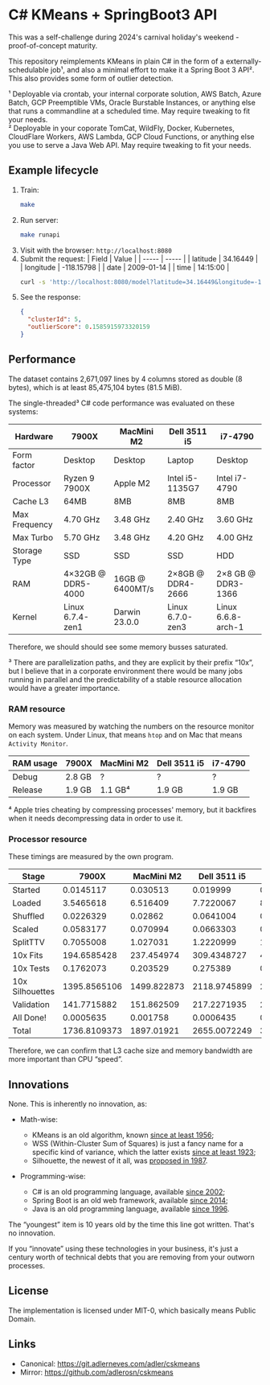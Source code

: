 # C# KMeans + SpringBoot3 API

This was a self-challenge during 2024's carnival holiday's weekend - proof-of-concept maturity.

This repository reimplements KMeans in plain C# in the form of a externally-schedulable job¹, and also a minimal effort to make it a Spring Boot 3 API². This also provides some form of outlier detection.

¹ Deployable via crontab, your internal corporate solution, AWS Batch, Azure Batch, GCP Preemptible VMs, Oracle Burstable Instances, or anything else that runs a commandline at a scheduled time. May require tweaking to fit your needs.<br>
² Deployable in your coporate TomCat, WildFly, Docker, Kubernetes, CloudFlare Workers, AWS Lambda, GCP Cloud Functions, or anything else you use to serve a Java Web API. May require tweaking to fit your needs.

## Example lifecycle

1.  Train:
    ```sh
    make
    ```
2.  Run server:
    ```sh
    make runapi
    ```
3.  Visit with the browser: `http://localhost:8080`
4.  Submit the request:
    | Field | Value |
    | ----- | ----- |
    | latitude | 34.16449 |
    | longitude | -118.15798 |
    | date | 2009-01-14 |
    | time | 14:15:00 |
    ```sh
    curl -s 'http://localhost:8080/model?latitude=34.16449&longitude=-118.15798&date=2009-01-14&time=14%3A15%3A00' | jq
    ```
5.  See the response:
    ```json
    {
      "clusterId": 5,
      "outlierScore": 0.1585915973320159
    }
    ```

## Performance

The dataset contains 2,671,097 lines by 4 columns stored as double (8 bytes), which is at least 85,475,104 bytes (81.5 MiB).

The single-threaded³ C# code performance was evaluated on these systems:

| Hardware      | 7900X              | MacMini M2      | Dell 3511 i5      | i7-4790            |
| ------------- | ------------------ | --------------- | ----------------- | ------------------ |
| Form factor   | Desktop            | Desktop         | Laptop            | Desktop            |
| Processor     | Ryzen 9 7900X      | Apple M2        | Intel i5-1135G7   | Intel i7-4790      |
| Cache L3      | 64MB               | 8MB             | 8MB               | 8MB                |
| Max Frequency | 4.70 GHz           | 3.48 GHz        | 2.40 GHz          | 3.60 GHz           |
| Max Turbo     | 5.70 GHz           | 3.48 GHz        | 4.20 GHz          | 4.00 GHz           |
| Storage Type  | SSD                | SSD             | SSD               | HDD                |
| RAM           | 4×32GB @ DDR5-4000 | 16GB @ 6400MT/s | 2×8GB @ DDR4-2666 | 2×8 GB @ DDR3-1366 |
| Kernel        | Linux 6.7.4-zen1   | Darwin 23.0.0   | Linux 6.7.0-zen3  | Linux 6.6.8-arch-1 |

Therefore, we should should see some memory busses saturated.

³ There are parallelization paths, and they are explicit by their prefix “10x”, but I believe that in a corporate environment there would be many jobs running in parallel and the predictability of a stable resource allocation would have a greater importance.

### RAM resource

Memory was measured by watching the numbers on the resource monitor on each system. Under Linux, that means `htop` and on Mac that means `Activity Monitor`.

| RAM usage | 7900X  | MacMini M2 | Dell 3511 i5 | i7-4790 |
| --------- | ------ | ---------- | ------------ | ------- |
| Debug     | 2.8 GB | ?          | ?            | ?       |
| Release   | 1.9 GB | 1.1 GB⁴    | 1.9 GB       | 1.9 GB  |

⁴ Apple tries cheating by compressing processes' memory, but it backfires when it needs decompressing data in order to use it.

### Processor resource

These timings are measured by the own program.

| Stage           | 7900X        | MacMini M2  | Dell 3511 i5 | i7-4790      |
| --------------- | ------------ | ----------- | ------------ | ------------ |
| Started         | 0.0145117    | 0.030513    | 0.019999     | 0.0237424    |
| Loaded          | 3.5465618    | 6.516409    | 7.7220067    | 8.1680365    |
| Shuffled        | 0.0226329    | 0.02862     | 0.0641004    | 0.048993     |
| Scaled          | 0.0583177    | 0.070994    | 0.0663303    | 0.0903944    |
| SplitTTV        | 0.7055008    | 1.027031    | 1.2220999    | 1.3453164    |
| 10x Fits        | 194.6585428  | 237.454974  | 309.4348727  | 405.7263568  |
| 10x Tests       | 0.1762073    | 0.203529    | 0.275389     | 0.3948622    |
| 10x Silhouettes | 1395.8565106 | 1499.822873 | 2118.9745899 | 2955.7305509 |
| Validation      | 141.7715882  | 151.862509  | 217.2271935  | 299.9685991  |
| All Done!       | 0.0005635    | 0.001758    | 0.0006435    | 0.0006692    |
| Total           | 1736.8109373 | 1897.01921  | 2655.0072249 | 3671.4975209 |

Therefore, we can confirm that L3 cache size and memory bandwidth are more important than CPU “speed”.

## Innovations

None. This is inherently no innovation, as:

- Math-wise:

  - KMeans is an old algorithm, known [since at least 1956](https://stats.stackexchange.com/a/82740);
  - WSS (Within-Cluster Sum of Squares) is just a fancy name for a specific kind of variance, which the latter exists [since at least 1923](https://link.springer.com/chapter/10.1007/978-1-4612-6079-0_4);
  - Silhouette, the newest of it all, was [proposed in 1987](<https://en.wikipedia.org/wiki/Silhouette_(clustering)>).

- Programming-wise:
  - C# is an old programming language, available [since 2002](https://learn.microsoft.com/en-us/dotnet/csharp/whats-new/csharp-version-history#c-version-10-1);
  - Spring Boot is an old web framework, available [since 2014](https://spring.io/blog/2014/04/01/spring-boot-1-0-ga-released);
  - Java is an old programming language, available [since 1996](https://en.wikipedia.org/wiki/Java_version_history#Release_table).

The “youngest” item is 10 years old by the time this line got written. That's no innovation.

If you “innovate” using these technologies in your business, it's just a century worth of technical debts that you are removing from your outworn processes.

## License

The implementation is licensed under MIT-0, which basically means Public Domain.

## Links

- Canonical: https://git.adlerneves.com/adler/cskmeans
- Mirror: https://github.com/adlerosn/cskmeans
